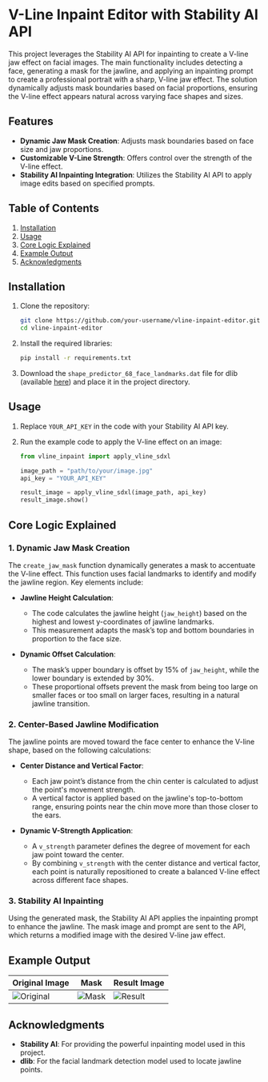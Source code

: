
# V-Line Inpaint Editor with Stability AI API

This project leverages the Stability AI API for inpainting to create a V-line jaw effect on facial images. The main functionality includes detecting a face, generating a mask for the jawline, and applying an inpainting prompt to create a professional portrait with a sharp, V-line jaw effect. The solution dynamically adjusts mask boundaries based on facial proportions, ensuring the V-line effect appears natural across varying face shapes and sizes.

## Features

- **Dynamic Jaw Mask Creation**: Adjusts mask boundaries based on face size and jaw proportions.
- **Customizable V-Line Strength**: Offers control over the strength of the V-line effect.
- **Stability AI Inpainting Integration**: Utilizes the Stability AI API to apply image edits based on specified prompts.

## Table of Contents

1. [Installation](#installation)
2. [Usage](#usage)
3. [Core Logic Explained](#core-logic-explained)
4. [Example Output](#example-output)
5. [Acknowledgments](#acknowledgments)

## Installation

1. Clone the repository:

   ```bash
   git clone https://github.com/your-username/vline-inpaint-editor.git
   cd vline-inpaint-editor
   ```

2. Install the required libraries:

   ```bash
   pip install -r requirements.txt
   ```

3. Download the `shape_predictor_68_face_landmarks.dat` file for dlib (available [here](http://dlib.net/files/shape_predictor_68_face_landmarks.dat.bz2)) and place it in the project directory.

## Usage

1. Replace `YOUR_API_KEY` in the code with your Stability AI API key.

2. Run the example code to apply the V-line effect on an image:

   ```python
   from vline_inpaint import apply_vline_sdxl

   image_path = "path/to/your/image.jpg"
   api_key = "YOUR_API_KEY"

   result_image = apply_vline_sdxl(image_path, api_key)
   result_image.show()
   ```

## Core Logic Explained

### 1. Dynamic Jaw Mask Creation

The `create_jaw_mask` function dynamically generates a mask to accentuate the V-line effect. This function uses facial landmarks to identify and modify the jawline region. Key elements include:

- **Jawline Height Calculation**:
   - The code calculates the jawline height (`jaw_height`) based on the highest and lowest y-coordinates of jawline landmarks.
   - This measurement adapts the mask’s top and bottom boundaries in proportion to the face size.

- **Dynamic Offset Calculation**:
   - The mask’s upper boundary is offset by 15% of `jaw_height`, while the lower boundary is extended by 30%.
   - These proportional offsets prevent the mask from being too large on smaller faces or too small on larger faces, resulting in a natural jawline transition.

### 2. Center-Based Jawline Modification

The jawline points are moved toward the face center to enhance the V-line shape, based on the following calculations:

- **Center Distance and Vertical Factor**:
   - Each jaw point’s distance from the chin center is calculated to adjust the point's movement strength.
   - A vertical factor is applied based on the jawline's top-to-bottom range, ensuring points near the chin move more than those closer to the ears.

- **Dynamic V-Strength Application**:
   - A `v_strength` parameter defines the degree of movement for each jaw point toward the center.
   - By combining `v_strength` with the center distance and vertical factor, each point is naturally repositioned to create a balanced V-line effect across different face shapes.

### 3. Stability AI Inpainting

Using the generated mask, the Stability AI API applies the inpainting prompt to enhance the jawline. The mask image and prompt are sent to the API, which returns a modified image with the desired V-line jaw effect.

## Example Output

| Original Image | Mask | Result Image |
| --- | --- | --- |
| ![Original](example/original_image.jpg) | ![Mask](example/mask_image.jpg) | ![Result](example/result_image.jpg) |

## Acknowledgments

- **Stability AI**: For providing the powerful inpainting model used in this project.
- **dlib**: For the facial landmark detection model used to locate jawline points.
